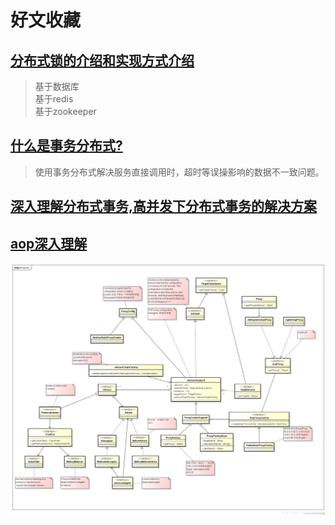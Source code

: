 # 好文收藏

## [分布式锁的介绍和实现方式介绍](https://www.jianshu.com/p/34e1c0f4475a)
> 基于数据库 </br>
> 基于redis </br>
> 基于zookeeper </br>

## [什么是事务分布式?](https://blog.csdn.net/forezp/article/details/84503386)
> 使用事务分布式解决服务直接调用时，超时等误操影响的数据不一致问题。

## [深入理解分布式事务,高并发下分布式事务的解决方案](https://blog.csdn.net/u010425776/article/details/79516298)


## [aop深入理解](https://blog.csdn.net/yuexianchang/article/details/77018603)

![](./image/aop.png)